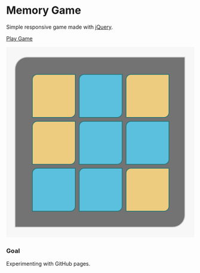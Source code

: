 # Memory Game

Simple responsive game made with [jQuery](https://jquery.com/).

[Play Game](https://mtrajk.github.io/Memory-Game/)

![Memory game screenshot](https://raw.githubusercontent.com/MTrajK/Memory-Game/master/img/memory_game.png)

### Goal
Experimenting with GitHub pages.

